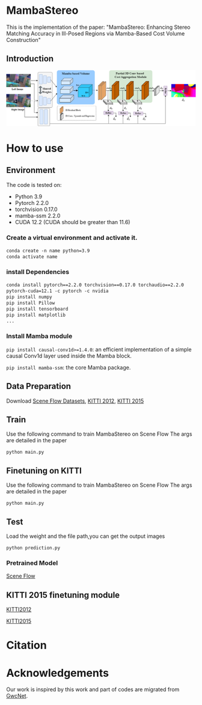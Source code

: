 
# MambaStereo 
This is the implementation of the paper: "MambaStereo: Enhancing Stereo Matching Accuracy in Ill-Posed Regions via Mamba-Based Cost Volume Construction"

## Introduction



![image](image/net.png)

# How to use

## Environment
The code is tested on:
* Python 3.9
* Pytorch 2.2.0
* torchvision 0.17.0
* mamba-ssm 2.2.0
* CUDA 12.2
(CUDA should be greater than 11.6)


### Create a virtual environment and activate it.

```
conda create -n name python=3.9
conda activate name
```
### install Dependencies

```
conda install pytorch==2.2.0 torchvision==0.17.0 torchaudio==2.2.0 pytorch-cuda=12.1 -c pytorch -c nvidia
pip install numpy
pip install Pillow
pip install tensorboard
pip install matplotlib 
...
```
### Install Mamba module
```pip install causal-conv1d>=1.4.0```: an efficient implementation of a simple causal Conv1d layer used inside the Mamba block.

```pip install mamba-ssm```: the core Mamba package.

## Data Preparation
Download [Scene Flow Datasets](https://lmb.informatik.uni-freiburg.de/resources/datasets/SceneFlowDatasets.en.html), [KITTI 2012](http://www.cvlibs.net/datasets/kitti/eval_stereo_flow.php?benchmark=stereo), [KITTI 2015](http://www.cvlibs.net/datasets/kitti/eval_scene_flow.php?benchmark=stereo)

## Train
Use the following command to train MambaStereo on Scene Flow
The args are detailed in the paper
```
python main.py
```

## Finetuning on KITTI
Use the following command to train MambaStereo on Scene Flow
The args are detailed in the paper
```
python main.py
```
## Test
Load the weight and the file path,you can get the output images
```
python prediction.py
```



### Pretrained Model

[Scene Flow](https://drive.google.com/file/d/1uipxPgePS8pjk0F-xW0y4iLDkl8Fv39i/view?usp=drive_link)

## KITTI 2015 finetuning module
[KITTI2012](https://drive.google.com/file/d/1Nzv4XbNq06wH6XNZx05nuLjBKfGneDjk/view?usp=drive_link)

[KITTI2015](https://drive.google.com/file/d/1tIwJyUqSPP2RdWmJoruEcZXcTGhIlI5f/view?usp=drive_link)



# Citation


# Acknowledgements

Our work is inspired by this work and part of codes are migrated from [GwcNet](https://github.com/xy-guo/GwcNet).
